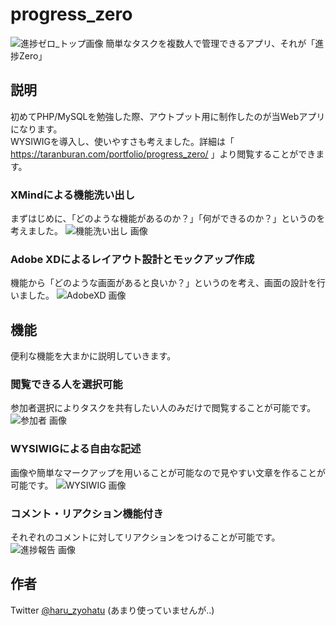 # progress_zero
![進捗ゼロ_トップ画像](https://taranburan.com/wp-content/uploads/2019/03/ffd18c5aeee3333081f959d7a0191d50.png "トップ画像")
簡単なタスクを複数人で管理できるアプリ、それが「進捗Zero」 

## 説明
初めてPHP/MySQLを勉強した際、アウトプット用に制作したのが当Webアプリになります。  
WYSIWIGを導入し、使いやすさも考えました。詳細は「 https://taranburan.com/portfolio/progress_zero/ 」より閲覧することができます。  

### XMindによる機能洗い出し
まずはじめに、「どのような機能があるのか？」「何ができるのか？」というのを考えました。
![機能洗い出し 画像](https://taranburan.com/wp-content/uploads/2019/03/66fa8076137476589721cd6ff65f44fd-1024x589.png "XMind")

### Adobe XDによるレイアウト設計とモックアップ作成
機能から「どのような画面があると良いか？」というのを考え、画面の設計を行いました。
![AdobeXD 画像](https://taranburan.com/wp-content/uploads/2019/03/532e87ce8ba64fa76bebf48d290fc2da-1024x589.png "Adobe XD")

## 機能
便利な機能を大まかに説明していきます。
### 閲覧できる人を選択可能
参加者選択によりタスクを共有したい人のみだけで閲覧することが可能です。
![参加者 画像](https://taranburan.com/wp-content/uploads/2019/03/46d79f94cc0c6141ba6f8318c2d00d5d-1024x589.png "機能1")

### WYSIWIGによる自由な記述
画像や簡単なマークアップを用いることが可能なので見やすい文章を作ることが可能です。
![WYSIWIG 画像](https://taranburan.com/wp-content/uploads/2019/03/f6201f61d7d575580cfce867f2bd482a-1024x589.png "機能2")

### コメント・リアクション機能付き
それぞれのコメントに対してリアクションをつけることが可能です。
![進捗報告 画像](https://taranburan.com/wp-content/uploads/2019/03/069e3f28928480512f0521dfd121453e-1024x589.png "機能3")

## 作者
Twitter [@haru_zyohatu](https://twitter.com/haru_zyohatu) (あまり使っていませんが..)
